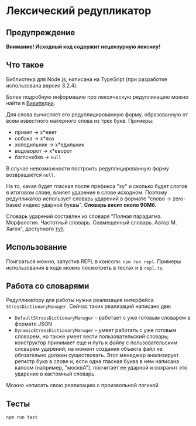 # Лексический редупликатор

## Предупреждение
**Внимание! Исходный код содержит нецензурную лексику!**

## Что такое
Библиотека для Node.js, написана на TypeSript (при разработке использована версия 3.2.4).

Более подробную информацию про лексическую редупликацию можно найти в [Википедии](https://ru.wikipedia.org/wiki/%D0%A0%D0%B5%D0%B4%D1%83%D0%BF%D0%BB%D0%B8%D0%BA%D0%B0%D1%86%D0%B8%D1%8F_%D0%B2_%D1%80%D1%83%D1%81%D1%81%D0%BA%D0%BE%D0%BC_%D1%8F%D0%B7%D1%8B%D0%BA%D0%B5).

Для слова вычисляет его редуплицированную форму, образованную от всем известного матерного слова из трех букв. Примеры:
* привет -> х\*евет
* собака -> х\*яка
* холодильник -> х\*едильник
* водоворот -> х\*еворот
* бзглснхбкв -> `null`

В случае невозможности построить редуплицированную форму возвращается `null`.

На то, какая будет гласная после префикса "ху" и сколько будет слогов в итоговом слове, влияет ударение в слове исходном. Поэтому редупликатор использует словарь ударений в формате "слово -> zero-based индекс ударной буквы". **Словарь весит около 90Мб.**

Словарь ударений составлен из словаря "Полная парадигма. Морфология. Частотный словарь. Совмещенный словарь. Автор М. Хаген", доступного [тут](http://www.speakrus.ru/dict/).

## Использование
Поиграться можно, запустив REPL в консоли: `npm run repl`.
Примеры использования в коде можно посмотреть в тестах и в `repl.ts`.

## Работа со словарями
Редупликатору для работы нужна реализация интерфейса `StressDictionaryManager`. Сейчас таких реализаций написано две:
* `DefaultStressDictionaryManager` - работает с уже готовым словарем в формате JSON
* `DynamicStressDictionaryManager` - умеет работать с уже готовым словарем, но также умеет вести пользовательский словарь; конструктор принимает еще и путь к файлу с пользовательским словарем ударений; на момент создания объекта файл не обязательно должен существовать. Этот менеджер анализирует регистр букв в слове и, если одна гласная буква в нем написана капсом (например, "москвА"), посчитает ее ударной и сохранит это ударение в кастомный словарь.

Можно написать свою реализацию с произвольной логикой

## Тесты
`npm run test`
